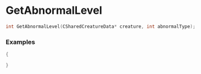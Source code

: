 # GetAbnormalLevel

```cpp - C++
int GetAbnormalLevel(CSharedCreatureData* creature, int abnormalType);
```

### Examples
```cpp - C++
{

}
```
